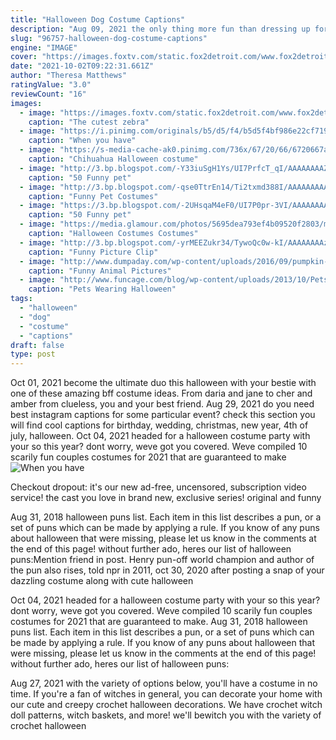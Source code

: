 ```yaml
---
title: "Halloween Dog Costume Captions"
description: "Aug 09, 2021 the only thing more fun than dressing up for halloween is going in on a group costume with your three favorite people, like your best friends, your family,  Hot dog costume ketchup and mustard outfits. @tarynxmichele. 12 of 35. The wittiest instagram captions for halloween. The best halloween"
slug: "96757-halloween-dog-costume-captions"
engine: "IMAGE"
cover: "https://images.foxtv.com/static.fox2detroit.com/www.fox2detroit.com/content/uploads/2019/10/1280/720/Bully-final.jpg?ve=1&tl=1"
date: "2021-10-02T09:22:31.661Z"
author: "Theresa Matthews"
ratingValue: "3.0"
reviewCount: "16"
images:
  - image: "https://images.foxtv.com/static.fox2detroit.com/www.fox2detroit.com/content/uploads/2019/10/1280/720/Bully-final.jpg?ve=1&tl=1"
    caption: "The cutest zebra"
  - image: "https://i.pinimg.com/originals/b5/d5/f4/b5d5f4bf986e22cf7197b3945eca7af0.jpg"
    caption: "When you have"
  - image: "https://s-media-cache-ak0.pinimg.com/736x/67/20/66/6720667a20029acb41b36214f58e2dcb.jpg"
    caption: "Chihuahua Halloween costume"
  - image: "http://3.bp.blogspot.com/-Y33iuSgH1Ys/UI7PrfcT_qI/AAAAAAAAZys/4y1KKWzHXRM/s1600/funny-pet-costumes-022.jpg"
    caption: "50 Funny pet"
  - image: "http://3.bp.blogspot.com/-qse0TtrEn14/Ti2txmd388I/AAAAAAAAA2A/rGoRgbCfaJs/s1600/funny+pet+costume+003.jpg"
    caption: "Funny Pet Costumes"
  - image: "https://3.bp.blogspot.com/-2UHsqaM4eF0/UI7P0pr-3VI/AAAAAAAAZy0/74OnZrvZQUk/s1600/funny-pet-costumes-023.jpg"
    caption: "50 Funny pet"
  - image: "https://media.glamour.com/photos/5695dea793ef4b09520f2803/master/w_1280%2Cc_limit/home-2015-09-Petco-Halloween-Costumes-main.jpg"
    caption: "Halloween Costumes Costumes"
  - image: "http://3.bp.blogspot.com/-yrMEEZukr34/TywoQc0w-kI/AAAAAAAAzjE/nJnw2MbmSpU/s1600/Dog+(256).jpg"
    caption: "Funny Picture Clip"
  - image: "http://www.dumpaday.com/wp-content/uploads/2016/09/pumpkin-spice-dog.jpg"
    caption: "Funny Animal Pictures"
  - image: "http://www.funcage.com/blog/wp-content/uploads/2013/10/Pets-Wearing-Halloween-Costumes-015-550x393.png"
    caption: "Pets Wearing Halloween"
tags:
  - "halloween"
  - "dog"
  - "costume"
  - "captions"
draft: false
type: post
---
```


Oct 01, 2021 become the ultimate duo this halloween with your bestie with one of these amazing bff costume ideas. From daria and jane to cher and amber from clueless, you and your best friend. Aug 29, 2021 do you need best instagram captions for some particular event? check this section  you will find cool captions for birthday, wedding, christmas, new year, 4th of july, halloween. Oct 04, 2021 headed for a halloween costume party with your so this year? dont worry, weve got you covered. Weve compiled 10 scarily fun couples costumes for 2021 that are guaranteed to make
![When you have](https://i.pinimg.com/originals/b5/d5/f4/b5d5f4bf986e22cf7197b3945eca7af0.jpg "When you have")

Checkout dropout: it&#39;s our new ad-free, uncensored, subscription video service! the cast you love in brand new, exclusive series! original and funny
<!--inArticleAds-->

<!--galleryOne-->

Aug 31, 2018 halloween puns list. Each item in this list describes a pun, or a set of puns which can be made by applying a rule. If you know of any puns about halloween that were missing, please let us know in the comments at the end of this page! without further ado, heres our list of halloween puns:Mention friend in post. Henry pun-off world champion and author of the pun also rises, told npr in 2011, oct 30, 2020  after posting a snap of your dazzling costume along with cute halloween
<!--inArticleAds-->

<!--galleryTwo-->

Oct 04, 2021 headed for a halloween costume party with your so this year? dont worry, weve got you covered. Weve compiled 10 scarily fun couples costumes for 2021 that are guaranteed to make. Aug 31, 2018 halloween puns list. Each item in this list describes a pun, or a set of puns which can be made by applying a rule. If you know of any puns about halloween that were missing, please let us know in the comments at the end of this page! without further ado, heres our list of halloween puns:
<!--galleryThree-->

Aug 27, 2021 with the variety of options below, you'll have a costume in no time. If you're a fan of witches in general, you can decorate your home with our cute and creepy crochet halloween decorations. We have crochet witch doll patterns, witch baskets, and more! we'll bewitch you with the variety of crochet halloween